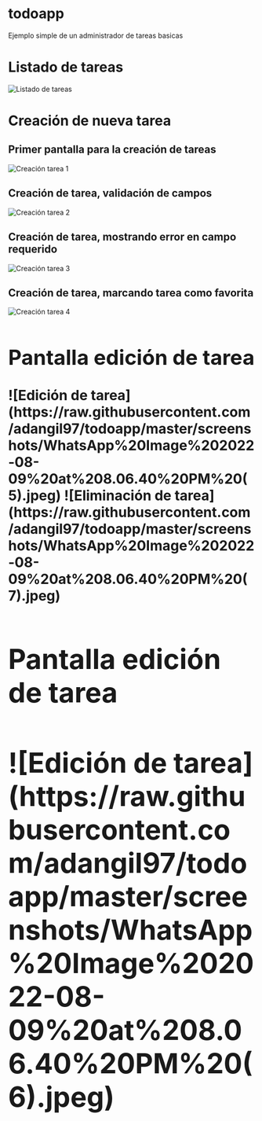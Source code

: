 # todoapp
Ejemplo simple de un administrador de tareas basicas

<H1>Listado de tareas</H1>

![Listado de tareas](https://raw.githubusercontent.com/adangil97/todoapp/master/screenshots/WhatsApp%20Image%202022-08-09%20at%208.06.40%20PM.jpeg)

<H1>Creación de nueva tarea</H1>

<H2>Primer pantalla para la creación de tareas</H2>

![Creación tarea 1](https://raw.githubusercontent.com/adangil97/todoapp/master/screenshots/WhatsApp%20Image%202022-08-09%20at%208.06.40%20PM%20(1).jpeg)

<H2>Creación de tarea, validación de campos</H2>

![Creación tarea 2](https://raw.githubusercontent.com/adangil97/todoapp/master/screenshots/WhatsApp%20Image%202022-08-09%20at%208.06.40%20PM%20(2).jpeg)

<H2>Creación de tarea, mostrando error en campo requerido</H2>

![Creación tarea 3](https://raw.githubusercontent.com/adangil97/todoapp/master/screenshots/WhatsApp%20Image%202022-08-09%20at%208.06.40%20PM%20(3).jpeg)

<H2>Creación de tarea, marcando tarea como favorita</H2>

![Creación tarea 4](https://github.com/adangil97/todoapp/blob/master/screenshots/WhatsApp%20Image%202022-08-09%20at%208.06.40%20PM%20(4).jpeg)

<H1><Edición de tarea existente no completada</H1>
  
 <H2>Pantalla edición de tarea</H2>
   ![Edición de tarea](https://raw.githubusercontent.com/adangil97/todoapp/master/screenshots/WhatsApp%20Image%202022-08-09%20at%208.06.40%20PM%20(5).jpeg)
   ![Eliminación de tarea](https://raw.githubusercontent.com/adangil97/todoapp/master/screenshots/WhatsApp%20Image%202022-08-09%20at%208.06.40%20PM%20(7).jpeg)
   
   
<H1><Edición de tarea existente completada/H1>
  
 <H4>Pantalla edición de tarea</H4>
   ![Edición de tarea](https://raw.githubusercontent.com/adangil97/todoapp/master/screenshots/WhatsApp%20Image%202022-08-09%20at%208.06.40%20PM%20(6).jpeg)
